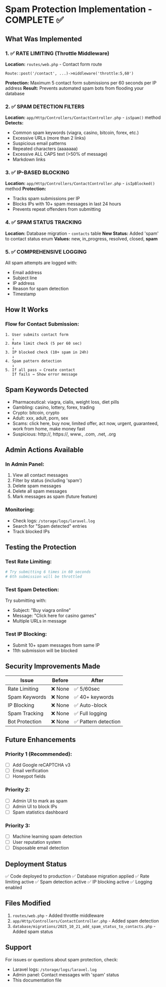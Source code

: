 # Spam Protection Implementation - COMPLETE ✅

## What Was Implemented

### 1. ✅ RATE LIMITING (Throttle Middleware)
**Location:** `routes/web.php` - Contact form route
```
Route::post('/contact', ...)->middleware('throttle:5,60')
```
**Protection:** Maximum 5 contact form submissions per 60 seconds per IP address
**Result:** Prevents automated spam bots from flooding your database

### 2. ✅ SPAM DETECTION FILTERS
**Location:** `app/Http/Controllers/ContactController.php` - `isSpam()` method
**Detects:**
- Common spam keywords (viagra, casino, bitcoin, forex, etc.)
- Excessive URLs (more than 2 links)
- Suspicious email patterns
- Repeated characters (aaaaaaa)
- Excessive ALL CAPS text (>50% of message)
- Markdown links

### 3. ✅ IP-BASED BLOCKING
**Location:** `app/Http/Controllers/ContactController.php` - `isIpBlocked()` method
**Protection:** 
- Tracks spam submissions per IP
- Blocks IPs with 10+ spam messages in last 24 hours
- Prevents repeat offenders from submitting

### 4. ✅ SPAM STATUS TRACKING
**Location:** Database migration - `contacts` table
**New Status:** Added 'spam' to contact status enum
**Values:** new, in_progress, resolved, closed, **spam**

### 5. ✅ COMPREHENSIVE LOGGING
All spam attempts are logged with:
- Email address
- Subject line
- IP address
- Reason for spam detection
- Timestamp

## How It Works

### Flow for Contact Submission:
```
1. User submits contact form
   ↓
2. Rate limit check (5 per 60 sec)
   ↓
3. IP blocked check (10+ spam in 24h)
   ↓
4. Spam pattern detection
   ↓
5. If all pass → Create contact
   If fails → Show error message
```

## Spam Keywords Detected
- Pharmaceutical: viagra, cialis, weight loss, diet pills
- Gambling: casino, lottery, forex, trading
- Crypto: bitcoin, crypto
- Adult: xxx, adult, porn, sex
- Scams: click here, buy now, limited offer, act now, urgent, guaranteed, work from home, make money fast
- Suspicious: http://, https://, www., .com, .net, .org

## Admin Actions Available

### In Admin Panel:
1. View all contact messages
2. Filter by status (including 'spam')
3. Delete spam messages
4. Delete all spam messages
5. Mark messages as spam (future feature)

### Monitoring:
- Check logs: `/storage/logs/laravel.log`
- Search for "Spam detected" entries
- Track blocked IPs

## Testing the Protection

### Test Rate Limiting:
```bash
# Try submitting 6 times in 60 seconds
# 6th submission will be throttled
```

### Test Spam Detection:
Try submitting with:
- Subject: "Buy viagra online"
- Message: "Click here for casino games"
- Multiple URLs in message

### Test IP Blocking:
- Submit 10+ spam messages from same IP
- 11th submission will be blocked

## Security Improvements Made

| Issue | Before | After |
|-------|--------|-------|
| Rate Limiting | ❌ None | ✅ 5/60sec |
| Spam Keywords | ❌ None | ✅ 40+ keywords |
| IP Blocking | ❌ None | ✅ Auto-block |
| Spam Tracking | ❌ None | ✅ Full logging |
| Bot Protection | ❌ None | ✅ Pattern detection |

## Future Enhancements

### Priority 1 (Recommended):
- [ ] Add Google reCAPTCHA v3
- [ ] Email verification
- [ ] Honeypot fields

### Priority 2:
- [ ] Admin UI to mark as spam
- [ ] Admin UI to block IPs
- [ ] Spam statistics dashboard

### Priority 3:
- [ ] Machine learning spam detection
- [ ] User reputation system
- [ ] Disposable email detection

## Deployment Status

✅ Code deployed to production
✅ Database migration applied
✅ Rate limiting active
✅ Spam detection active
✅ IP blocking active
✅ Logging enabled

## Files Modified

1. `routes/web.php` - Added throttle middleware
2. `app/Http/Controllers/ContactController.php` - Added spam detection
3. `database/migrations/2025_10_21_add_spam_status_to_contacts.php` - Added spam status

## Support

For issues or questions about spam protection, check:
- Laravel logs: `/storage/logs/laravel.log`
- Admin panel: Contact messages with 'spam' status
- This documentation file

